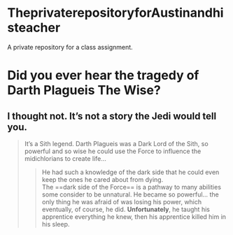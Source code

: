# TheprivaterepositoryforAustinandhisteacher
A private repository for a class assignment.
# Did you ever hear the tragedy of Darth Plagueis The Wise?
## I thought not. It’s not a story the Jedi would tell you.
>  It’s a Sith legend. Darth Plagueis was a Dark Lord of the Sith, so powerful and so wise he could use the Force to influence the midichlorians to create life…
>
> > He had such a knowledge of the dark side that he could even keep the ones he cared about from dying.  
The ==dark side of the Force== is a pathway to many abilities some consider to be unnatural. He became so powerful… the only thing he was afraid of was losing his power, which eventually, of course, he did.
__Unfortunately__, he taught his apprentice everything he knew, then his apprentice killed him in his sleep.
